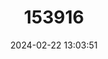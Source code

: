 ---
title: "153916"
category: "Procambarus ouachitae"
draft: false
date: 2024-02-22 13:03:51
languages:
  English: ["Ouachita River Crayfish"]
---